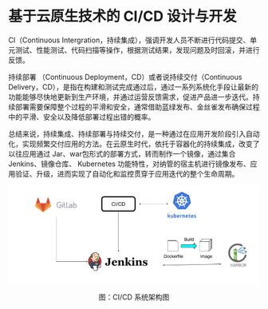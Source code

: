 # 基于云原生技术的 CI/CD 设计与开发

CI（Continuous Intergration，持续集成），强调开发人员不断进行代码提交、单元测试、性能测试、代码扫描等操作，根据测试结果，发现问题及时回滚，并进行反馈。

持续部署 （Continuous Deployment，CD）或者说持续交付（Continuous Delivery，CD），是指在构建和测试完成通过后，通过一系列系统化手段让最新的功能能够尽快地更新到生产环境，并通过运营反馈需求，促进产品进一步迭代。持续部署需要保障整个过程的平滑和安全，通常借助蓝绿发布、金丝雀发布确保过程中的平滑、安全以及降低部署过程出错的概率。

总结来说，持续集成、持续部署与持续交付，是一种通过在应用开发阶段引入自动化，实现频繁交付应用的方法。在云原生时代，依托于容器化的持续集成，改变了以往应用通过 Jar、war包形式的部署方式，转而制作一个镜像，通过集合 Jenkins、镜像仓库、 Kubernetes 功能特性，对纳管的宿主机进行镜像发布、应用验证、升级，进而实现了自动化和监控贯穿于应用迭代的整个生命周期。

<div  align="center">
	<img src="../assets/cicd.png" width = "600"  align=center />
	<p>图：CI/CD 系统架构图</p>
</div>